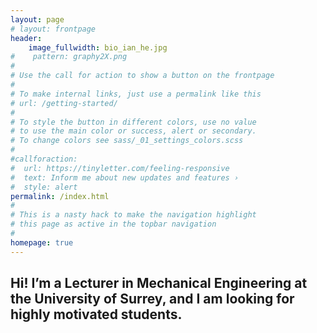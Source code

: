 ```yaml
---
layout: page
# layout: frontpage
header: 
    image_fullwidth: bio_ian_he.jpg
#    pattern: graphy2X.png
#
# Use the call for action to show a button on the frontpage
#
# To make internal links, just use a permalink like this
# url: /getting-started/
#
# To style the button in different colors, use no value
# to use the main color or success, alert or secondary.
# To change colors see sass/_01_settings_colors.scss
#
#callforaction:
#  url: https://tinyletter.com/feeling-responsive
#  text: Inform me about new updates and features ›
#  style: alert
permalink: /index.html
#
# This is a nasty hack to make the navigation highlight
# this page as active in the topbar navigation
#
homepage: true
---
```


<h2>Hi! I’m a Lecturer in Mechanical Engineering at the University of Surrey, and I am looking for highly motivated students.</h2> <br>

<!-- I am working with <a href="https://u.osu.edu/apeter/">Annika Peter</a> to narrow down the zoo of dark matter models by sharpening tests of two key dark matter properties: the small scales at which deviations occur from the canonical cold dark matter paradigm appear, and the existence of dark sector physics.  For more about my work, see the links above. -->


